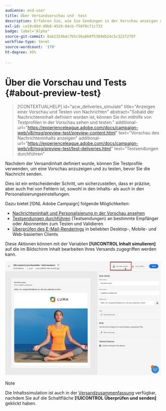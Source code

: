 ```yaml
---
audience: end-user
title: Über Versandvorschau und -test
description: Erfahren Sie, wie Sie Sendungen in der Vorschau anzeigen und testen können.
exl-id: ce10c89d-d9b8-4529-84cb-f58f8c71c733
badge: label="Alpha"
source-git-commit: 8ab2324bdc7b5c56a8b9f5369db24c5c32272707
workflow-type: tm+mt
source-wordcount: '179'
ht-degree: 45%

---
```


# Über die Vorschau und Tests {#about-preview-test}

>[!CONTEXTUALHELP]
>id="acw_deliveries_simulate"
>title="Anzeigen einer Vorschau und Testen von Nachrichten"
>abstract="Sobald der Nachrichteninhalt definiert worden ist, können Sie ihn mithilfe von Testprofilen in der Vorschau sehen und testen."
>additional-url="https://experienceleague.adobe.com/docs/campaign-web/v8/msg/preview-test/preview-content.html" text="Vorschau des Nachrichteninhalts anzeigen"
>additional-url="https://experienceleague.adobe.com/docs/campaign-web/v8/msg/preview-test/test-deliveries.html" text="Testsendungen durchführen"

Nachdem der Versandinhalt definiert wurde, können Sie Testprofile verwenden, um eine Vorschau anzuzeigen und zu testen, bevor Sie die Nachricht senden.

Dies ist ein entscheidender Schritt, um sicherzustellen, dass er präzise, aber auch frei von Fehlern ist, sowohl in den Inhalts- als auch in den Personalisierungseinstellungen.

Dazu bietet [!DNL Adobe Campaign] folgende Möglichkeiten:

* [Nachrichteninhalt und Personalisierung in der Vorschau ansehen](preview-content.md)
* [Testsendungen durchführen](test-deliveries.md) (Testsendungen) an bestimmte Empfänger oder Abonnenten zum Testen und Validieren
* [Überprüfen des E-Mail-Renderings](email-rendering.md) in beliebten Desktop-, Mobile- und Web-basierten Clients

Diese Aktionen können mit der Variablen **[!UICONTROL Inhalt simulieren]** auf die im Bildschirm Inhalt bearbeiten Ihres Versands zugegriffen werden kann.

<!-- from the [Edit content](../content/edit-content.md) screen or from the [Email Designer](../content/get-started-email-designer.md).-->

![](assets/simulate-button.png)

>[!NOTE]
>
>Die Inhaltssimulation ist auch in der [Versandzusammenfassung](../monitor/prepare-send.md) verfügbar, nachdem Sie auf die Schaltfläche **[!UICONTROL Überprüfen und senden]** geklickt haben.
